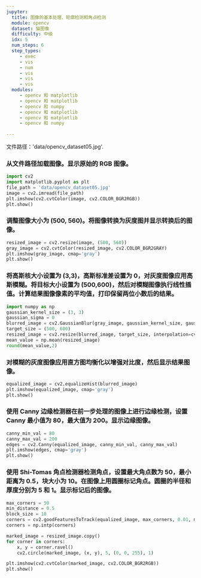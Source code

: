 ```yaml
---
jupyter:
  title: 图像的基本处理、轮廓检测和角点检测
  module: opencv
  dataset: 猫图像
  difficulty: 中级
  idx: 5
  num_steps: 6
  step_types:
     - exec
     - vis
     - num
     - vis
     - vis
     - vis
  modules: 
     - opencv 和 matplotlib
     - opencv 和 matplotlib
     - opencv 和 numpy
     - opencv 和 matplotlib
     - opencv 和 matplotlib
     - opencv 和 numpy
   
---
```


文件路径：'data/opencv_dataset05.jpg'. 
### 从文件路径加载图像。显示原始的 RGB 图像。
```python
import cv2
import matplotlib.pyplot as plt
file_path = 'data/opencv_dataset05.jpg'
image = cv2.imread(file_path)
plt.imshow(cv2.cvtColor(image, cv2.COLOR_BGR2RGB))
plt.show()
```

### 调整图像大小为 (500, 560)。将图像转换为灰度图并显示转换后的图像。
```python
resized_image = cv2.resize(image, (500, 560))
gray_image = cv2.cvtColor(resized_image, cv2.COLOR_BGR2GRAY)
plt.imshow(gray_image, cmap='gray')
plt.show()
```

### 将高斯核大小设置为 (3,3)，高斯标准差设置为 0，对灰度图像应用高斯模糊。将目标大小设置为 (500,600)，然后对模糊图像执行线性插值。计算结果图像像素的平均值，打印保留两位小数后的结果。
```python
import numpy as np
gaussian_kernel_size = (3, 3)
gaussian_sigma = 0
blurred_image = cv2.GaussianBlur(gray_image, gaussian_kernel_size, gaussian_sigma)
target_size = (500, 600)
resized_image = cv2.resize(blurred_image, target_size, interpolation=cv2.INTER_LINEAR)
mean_value = np.mean(resized_image)
round(mean_value,2)
```

### 对模糊的灰度图像应用直方图均衡化以增强对比度，然后显示结果图像。
```python
equalized_image = cv2.equalizeHist(blurred_image)
plt.imshow(equalized_image, cmap='gray')
plt.show()
```

### 使用 Canny 边缘检测器在前一步处理的图像上进行边缘检测，设置 Canny 最小值为 80，最大值为 200。显示边缘图像。
```python
canny_min_val = 80
canny_max_val = 200
edges = cv2.Canny(equalized_image, canny_min_val, canny_max_val)
plt.imshow(edges, cmap='gray')
plt.show()
```

### 使用 Shi-Tomas 角点检测器检测角点，设置最大角点数为 50，最小距离为 0.5，块大小为 10。在图像上用圆圈标记角点。圆圈的半径和厚度分别为 5 和 1。显示标记后的图像。
```python
max_corners = 50
min_distance = 0.5
block_size = 10
corners = cv2.goodFeaturesToTrack(equalized_image, max_corners, 0.01, min_distance, blockSize=block_size)
corners = np.intp(corners)

marked_image = resized_image.copy()
for corner in corners:
    x, y = corner.ravel()
    cv2.circle(marked_image, (x, y), 5, (0, 0, 255), 1)  

plt.imshow(cv2.cvtColor(marked_image, cv2.COLOR_BGR2RGB))
plt.show()
```

